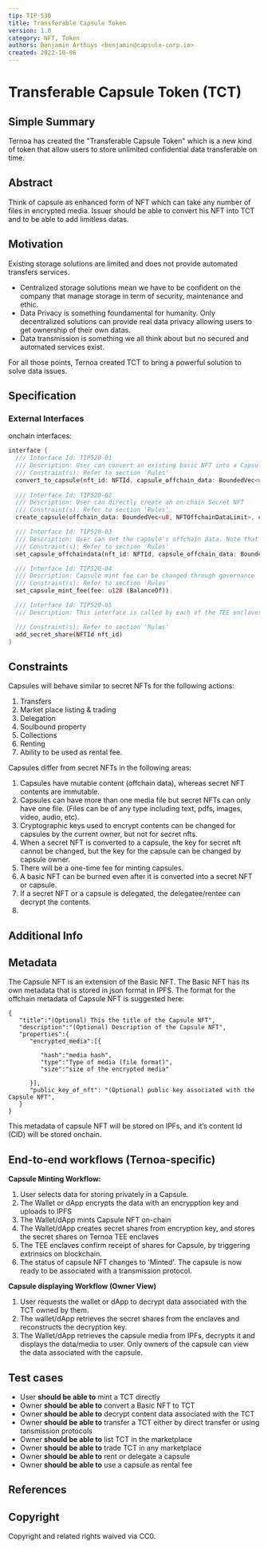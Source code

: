 ```yaml
---
tip: TIP-530
title: Transferable Capsule Token
version: 1.0
category: NFT, Token
authors: Benjamin Arthuys <benjamin@capsule-corp.io>
created: 2022-10-06
---
```


# Transferable Capsule Token (TCT)

## Simple Summary

Ternoa has created the "Transferable Capsule Token" which is a new kind of token that allow users to store unlimited confidential data transferable on time.

## Abstract

Think of capsule as enhanced form of NFT which can take any number of files in encrypted media. Issuer should be able to convert his NFT into TCT and to be able to add limitless datas. 

## Motivation

Existing storage solutions are limited and does not provide automated transfers services.

- Centralized storage solutions mean we have to be confident on the company that manage storage in term of security, maintenance and ethic.
- Data Privacy is something foundamental for humanity. Only decentralized solutions can provide real data privacy allowing users to get ownership of their own datas.
- Data transmission is something we all think about but no secured and automated services exist.

For all those points, Ternoa created TCT to bring a powerful solution to solve data issues.

## Specification

### External Interfaces

onchain interfaces:

```rust
interface {
  /// Interface Id: TIP520-01
  /// Description: User can convert an existing basic NFT into a Capsule NFT
  /// Constraint(s): Refer to section 'Rules'
  convert_to_capsule(nft_id: NFTId, capsule_offchain_data: BoundedVec<u8, NFTOffchainDataLimit>);
  
  /// Interface Id: TIP520-02
  /// Description: User can directly create an on-chain Secret NFT
  /// Constraint(s): Refer to section 'Rules'
  create_capsule(offchain_data: BoundedVec<u8, NFTOffchainDataLimit>, capsule_offchain_data: BoundedVec<u8, NFTOffchainDataLimit>, royalty: Permill, collection_id: Option<CollectionId>, is_soulbound: bool);

  /// Interface Id: TIP520-03
  /// Description: User can set the capsule's offchain data. Note that capsules are mutable unlike secret NFTs
  /// Constraint(s): Refer to section 'Rules'
  set_capsule_offchaindata(nft_id: NFTId, capsule_offchain_data: BoundedVec<u8, NFTOffchainDataLimit>)

  /// Interface Id: TIP520-04
  /// Description: Capsule mint fee can be changed through governance
  /// Constraint(s): Refer to section 'Rules'
  set_capsule_mint_fee(fee: u128 (BalanceOf))

  /// Interface Id: TIP520-05
  /// Description: This interface is called by each of the TEE enclaves to confirm receipt of secret share for a given Capsule NFT. When all enclaves from a cluster confirm receipt of threshold shares, the Capsule NFT status goes to 'Minted', after which it can be transferred through a transmission protocol. This is a private interface available only for the enclaves to use

  /// Constraint(s): Refer to section 'Rules'
  add_secret_share(NFTId nft_id)
}
```

## Constraints
Capsules will behave similar to secret NFTs for the following actions:
1. Transfers
2. Market place listing & trading
3. Delegation
4. Soulbound property
5. Collections
6. Renting
7. Ability to be used as rental fee.

Capsules differ from secret NFTs in the following areas:
1. Capsules have mutable content (offchain data), whereas secret NFT contents are immutable.
2. Capsules can have more than one media file but secret NFTs can only have one file. (Files can be of any type including text, pdfs, images, video, audio, etc).
3. Cryptographic keys used to encrypt contents can be changed for capsules by the current owner, but not for secret nfts. 
4. When a secret NFT is converted to a capsule, the key for secret nft cannot be changed, but the key for the capsule can be changed by capsule owner.
5. There will be a one-time fee for minting capsules.
6. A basic NFT can be burned even after it is converted into a secret NFT or capsule.
7. If a secret NFT or a capsule is delegated, the delegatee/rentee can decrypt the contents.
8. 
## Additional Info

## Metadata

The Capsule NFT is an extension of the Basic NFT. The Basic NFT has its own metadata that is stored in json format in IPFS. 
The format for the offchain metadata of Capsule NFT is suggested here:
```
{
   "title":"(Optional) This the title of the Capsule NFT",
   "description":"(Optional) Description of the Capsule NFT",
   "properties":{
      "encrypted_media":[{
        
         "hash":"media hash",
         "type":"Type of media (file format)",
         "size":"size of the encrypted media"
        
      }],
      "public_key_of_nft": "(Optional) public key associated with the Capsule NFT",
   }
}
```
This metadata of capsule NFT will be stored on IPFs, and it’s content Id (CID) will be stored onchain.

## End-to-end workflows (Ternoa-specific)

**Capsule Minting Workflow:**

1. User selects data for storing privately in a Capsule.
2. The Wallet or dApp encrypts the data with an encrypption key and uploads to IPFS
3. The Wallet/dApp mints Capsule NFT on-chain
4. The Wallet/dApp creates secret shares from encryption key, and stores the secret shares on Ternoa TEE enclaves
5. The TEE enclaves confirm receipt of shares for Capsule, by triggering extrinsics on blockchain.
6. The status of capsule NFT changes to 'Minted'. The capsule is now ready to be associated with a transmission protocol.

**Capsule displaying Workflow (Owner View)**

1. User requests the wallet or dApp to decrypt data associated with the TCT owned by them.
2. The wallet/dApp retrieves the secret shares from the enclaves and reconstructs the decryption key.
3. The Wallet/dApp retrieves the capsule media from IPFs, decrypts it and displays the data/media to user. Only owners of the capsule can view the data associated with the capsule.


## Test cases

- User **should be able to** mint a TCT directly
- Owner **should be able to** convert a Basic NFT to TCT
- Owner **should be able to** decrypt content data associated with the TCT
- Owner **should be able to** transfer a TCT either by direct transfer or using tansmission protocols
- Owner **should be able to** list TCT in the marketplace
- Owner **should be able to** trade TCT in any marketplace
- Owner **should be able to** rent or delegate a capsule
- Owner **should be able to** use a capsule as rental fee
 
## References

## Copyright

Copyright and related rights waived via CC0.
